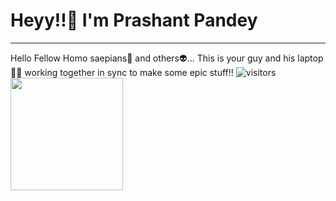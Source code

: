 # Heyy!!👋 I'm Prashant Pandey
________________________________________________________________________________________________________________________________________________________________

Hello Fellow Homo saepians🧑 and others👽... This is your guy and his laptop🧑‍💻 working together in sync to make some epic stuff!! 
![visitors](https://visitor-badge.glitch.me/badge?page_id=page.id)
<img height="180em" src="https://github-readme-stats.vercel.app/api?username=Falcon00007&show_icons=true&hide_border=true&&count_private=true&include_all_commits=true" />


